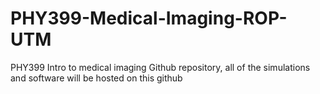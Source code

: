 # PHY399-Medical-Imaging-ROP-UTM
PHY399 Intro to medical imaging Github repository, all of the simulations and software will be hosted on this github
